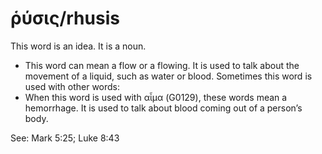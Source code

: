 # ῥύσις/rhusis
This word is an idea. It is a noun.
* This word can mean a flow or a flowing. It is used to talk about the movement of a liquid, such as water or blood.
Sometimes this word is used with other words:
* When this word is used with αἷμα (G0129), these words mean a hemorrhage. It is used to talk about blood coming out of a person’s body.

See: Mark 5:25; Luke 8:43
